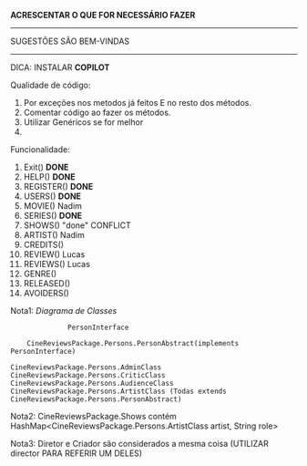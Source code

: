 **ACRESCENTAR O QUE FOR NECESSÁRIO FAZER**

********************
SUGESTÕES SÃO BEM-VINDAS
********************

DICA: INSTALAR **COPILOT**

Qualidade de código:
1. Por exceções nos metodos já feitos E no resto dos métodos.
2. Comentar código ao fazer os métodos.
3. Utilizar Genéricos se for melhor
4. 

Funcionalidade:
1. Exit() **DONE**
2. HELP() **DONE**
3. REGISTER() **DONE**
4. USERS() **DONE**
5. MOVIE() Nadim
6. SERIES() **DONE**
7. SHOWS() "done" CONFLICT
8. ARTIST() Nadim
9. CREDITS()
10. REVIEW() Lucas
11. REVIEWS() Lucas
12. GENRE()
13. RELEASED()
14. AVOIDERS()


Nota1: *Diagrama de Classes*

                  PersonInterface

        CineReviewsPackage.Persons.PersonAbstract(implements PersonInterface)
        
    CineReviewsPackage.Persons.AdminClass  CineReviewsPackage.Persons.CriticClass  CineReviewsPackage.Persons.AudienceClass  CineReviewsPackage.Persons.ArtistClass (Todas extends CineReviewsPackage.Persons.PersonAbstract) 
 
Nota2: CineReviewsPackage.Shows contém HashMap<CineReviewsPackage.Persons.ArtistClass artist, String role> 


Nota3: Diretor e Criador são considerados a mesma coisa (UTILIZAR director PARA REFERIR UM DELES)
